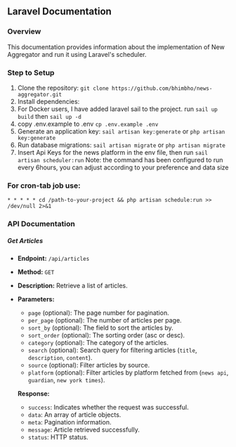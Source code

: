 ## Laravel Documentation

### Overview
This documentation provides information about the implementation of New Aggregator and run it using Laravel's scheduler.

### Step to Setup
1. Clone the repository:
`git clone https://github.com/bhimbho/news-aggregator.git`
2. Install dependencies:
3. For Docker users, I have added laravel sail to the project.
run `sail up build` then `sail up -d`
4. copy .env.example to .env
`cp .env.example .env`
5. Generate an application key:
`sail artisan key:generate` or `php artisan key:generate`
6. Run database migrations:
`sail artisan migrate` or `php artisan migrate`
5. Insert Api Keys for the news platform in the env file, then run
`sail artisan scheduler:run`
Note: the command has been configured to run every 6hours, you can adjust according to your preference and data size

### For cron-tab job use:
`* * * * * cd /path-to-your-project && php artisan schedule:run >> /dev/null 2>&1`


### API Documentation
##### Get Articles
- **Endpoint:** `/api/articles`
- **Method:** `GET`
- **Description:** Retrieve a list of articles.
- **Parameters:**
  - `page` (optional): The page number for pagination.
  - `per_page` (optional): The number of articles per page.
  - `sort_by` (optional): The field to sort the articles by.
  - `sort_order` (optional): The sorting order (asc or desc).
  - `category` (optional): The category of the articles.
  - `search` (optional): Search query for filtering articles (`title`, `description`, `content`).
  - `source` (optional): Filter articles by source.
  - `platform` (optional): Filter articles by platform fetched from (`news api`, `guardian`, `new york times`).

  **Response:**
  - `success`: Indicates whether the request was successful.
  - `data`: An array of article objects.
  - `meta`: Pagination information.
  - `message`: Article retrieved successfully.
  - `status`: HTTP status.


